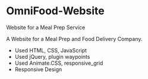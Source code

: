 # OmniFood-Website
Website for a Meal Prep Service

A Website for a Meal Prep and Food Delivery Company.

- Used HTML, CSS, JavaScript
- Used jQuery, plugin waypoints
- Used Animate.CSS, responsive_grid
- Responsive Design
